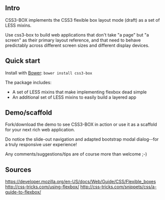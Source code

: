 ## Intro

CSS3-BOX implements the CSS3 flexible box layout mode (draft) as a set of LESS mixins.

Use css3-box to build web applications that don't take "a page" but "a screen" as their primary layout reference, and that need to behave predictably across different screen sizes and different display devices.


## Quick start

Install with [Bower](http://bower.io): `bower install css3-box`

The package includes:
- A set of LESS mixins that make implementing flexbox dead simple
- An additional set of LESS mixins to easily build a layered app


## Demo/scaffold

Fork/download the demo to see CSS3-BOX in action or use it as a scaffold for your next rich web application.

Do notice the slide-out navigation and adapted bootstrap modal dialog--for a truly responsive user experience!

Any comments/suggestions/tips are of course more than welcome ;-)


## Sources

https://developer.mozilla.org/en-US/docs/Web/Guide/CSS/Flexible_boxes
http://css-tricks.com/using-flexbox/
http://css-tricks.com/snippets/css/a-guide-to-flexbox/